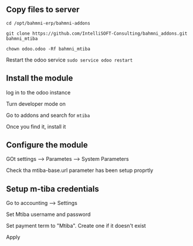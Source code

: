 ## Copy files to server

`cd /opt/bahmni-erp/bahmni-addons`

`git clone https://github.com/IntelliSOFT-Consulting/bahmni_addons.git bahmni_mtiba`

`chown odoo.odoo -Rf bahmni_mtiba`

Restart the odoo service 
`sudo service odoo restart` 

## Install the module

log in to the odoo instance

Turn developer mode on

Go to addons and search for `mtiba`

Once you find it, install it

## Configure the module

GOt settings --> Parametes --> System Parameters

Check tha mtiba-base.url parameter has been setup proprtly

## Setup m-tiba credentials

Go to accounting --> Settings

Set Mtiba username and password

Set payment term to "Mtiba". Create one if it doesn't exist

Apply

